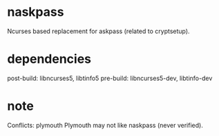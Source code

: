 naskpass
========

Ncurses based replacement for askpass (related to cryptsetup).

dependencies
========
post-build: libncurses5, libtinfo5
pre-build: libncurses5-dev, libtinfo-dev

note
========
Conflicts: plymouth
Plymouth may not like naskpass (never verified).

